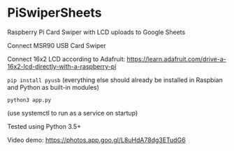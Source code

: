 # PiSwiperSheets
Raspberry Pi Card Swiper with LCD uploads to Google Sheets

Connect MSR90 USB Card Swiper

Connect 16x2 LCD according to Adafruit:
https://learn.adafruit.com/drive-a-16x2-lcd-directly-with-a-raspberry-pi

```pip install pyusb``` (everything else should already be installed in Raspbian and Python as built-in modules)

```python3 app.py```

(use systemctl to run as a service on startup)

Tested using Python 3.5+

Video demo: https://photos.app.goo.gl/L8uHdA78dg3ETudG6

